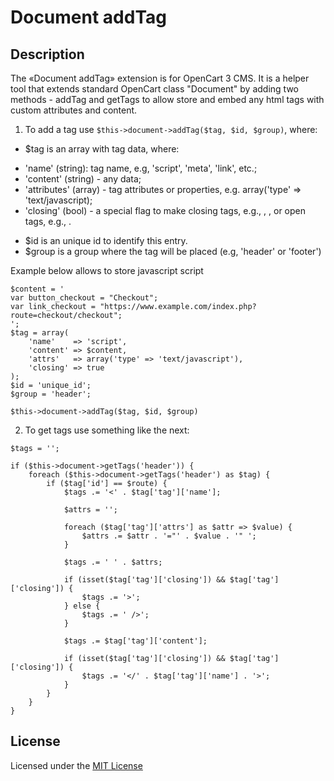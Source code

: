 # Document addTag

## Description
The «Document addTag» extension is for OpenCart 3 CMS. It is a helper tool that extends standard OpenCart class "Document" by adding two methods - addTag and getTags to allow store and embed any html tags with custom attributes and content.

1. To add a tag use `$this->document->addTag($tag, $id, $group)`, where:
* $tag is an array with tag data, where:
 - 'name' (string): tag name, e.g, 'script', 'meta', 'link', etc.;
 - 'content' (string) - any data;
 - 'attributes' (array) - tag attributes or properties, e.g. array('type' => 'text/javascript);
 - 'closing' (bool) - a special flag to make closing tags, e.g., <link/>, <meta/>, or open tags, e.g., <script></script>.
* $id is an unique id to identify this entry.
* $group is a group where the tag will be placed (e.g, 'header' or 'footer')

Example below allows to store javascript script
```
$content = '
var button_checkout = "Checkout";
var link_checkout = "https://www.example.com/index.php?route=checkout/checkout";
';
$tag = array(
    'name'    => 'script',
    'content' => $content,
    'attrs'   => array('type' => 'text/javascript'),
    'closing' => true
);
$id = 'unique_id';
$group = 'header';

$this->document->addTag($tag, $id, $group)
```


2. To get tags use something like the next:
```
$tags = '';

if ($this->document->getTags('header')) {
    foreach ($this->document->getTags('header') as $tag) {
        if ($tag['id'] == $route) {
            $tags .= '<' . $tag['tag']['name'];

            $attrs = '';

            foreach ($tag['tag']['attrs'] as $attr => $value) {
                $attrs .= $attr . '="' . $value . '" ';
            }

            $tags .= ' ' . $attrs;

            if (isset($tag['tag']['closing']) && $tag['tag']['closing']) {
                $tags .= '>';
            } else {
                $tags .= ' />';
            }

            $tags .= $tag['tag']['content'];

            if (isset($tag['tag']['closing']) && $tag['tag']['closing']) {
                $tags .= '</' . $tag['tag']['name'] . '>';
            }
        }
    }
}
```

## License
Licensed under the [MIT License](https://raw.githubusercontent.com/ocmod-space/license/main/LICENSE.txt)

